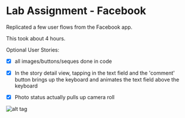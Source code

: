 # Lab Assignment - Facebook
Replicated a few user flows from the Facebook app.

This took about 4 hours. 
  
Optional User Stories:
  * [x] all images/buttons/seques done in code
  * [x] In the story detail view, tapping in the text field and the 'comment' button brings up the keyboard and animates the text field above the keyboard 
  * [x] Photo status actually pulls up camera roll
  
  
![alt tag](https://github.com/reversetype/Assignment1-Dropbox/blob/master/Walkthrough.gif)

